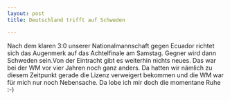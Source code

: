 ```yaml
---
layout: post
title: Deutschland trifft auf Schweden

---
```


Nach dem klaren 3:0 unserer Nationalmannschaft gegen Ecuador richtet sich das Augenmerk auf das Achtelfinale am Samstag. Gegner wird dann Schweden sein.Von der Eintracht gibt es weiterhin nichts neues. Das war bei der WM vor vier Jahren noch ganz anders. Da hatten wir nämlich zu diesem Zeitpunkt gerade die Lizenz verweigert bekommen und die WM war für mich nur noch Nebensache. Da lobe ich mir doch die momentane Ruhe :-)



